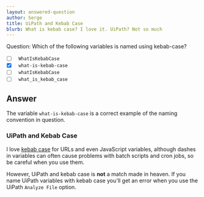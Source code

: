 ```yaml
---
layout: answered-question
author: Serge
title: UiPath and Kebab Case
blurb: What is kebab case? I love it. UiPath? Not so much
---
```


Question: Which of the following variables is named using kebab-case?

- [ ] &nbsp;  `WhatIsKebabCase`
- [x] &nbsp;  `what-is-kebab-case`
- [ ] &nbsp;  `whatIsKebabCase`
- [ ] &nbsp;  `what_is_kebab_case`

## Answer

The variable `what-is-kebab-case` is a correct example of the naming convention in question.

### UiPath and Kebab Case

I love [kebab case](https://www.theserverside.com/blog/Coffee-Talk-Java-News-Stories-and-Opinions/Why-you-should-make-kebab-case-a-URL-naming-convention-best-practice) for URLs and even JavaScript variables, although dashes in variables can often cause problems with batch scripts and cron jobs, so be careful when you use them.

However, UiPath and kebab case is **not** a match made in heaven. If you name UiPath variables with kebab case you'll get an error when you use the UiPath `Analyze File` option.


